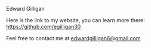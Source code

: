 Edward Gilligan

Here is the link to my website, you can learn more there: https://github.com/egilligan30

Feel free to contact me at edwardgilligan6@gmail.com
